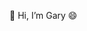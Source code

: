 👋 Hi, I’m Gary 😄


<!---
garykgo/garykgo is a ✨ special ✨ repository because its `README.md` (this file) appears on your GitHub profile.
You can click the Preview link to take a look at your changes.
--->
